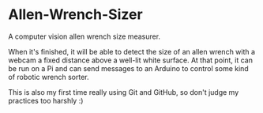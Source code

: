# Allen-Wrench-Sizer
A computer vision allen wrench size measurer.

When it's finished, it will be able to detect the size of an allen wrench with a webcam a fixed distance above a well-lit white surface. At that point, it can be run on a Pi and can send messages to an Arduino to control some kind of robotic wrench sorter.

This is also my first time really using Git and GitHub, so don't judge my practices too harshly :)
